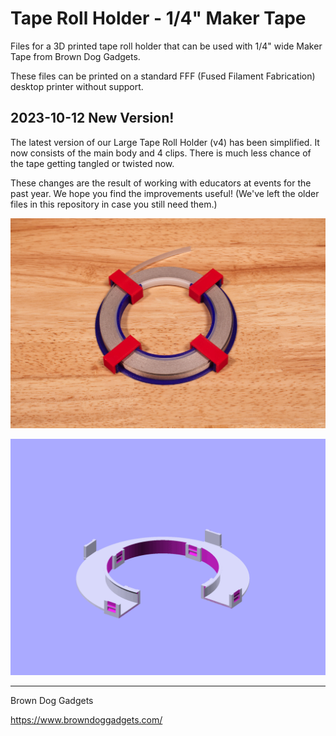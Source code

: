 # Tape Roll Holder - 1/4" Maker Tape

Files for a 3D printed tape roll holder that can be used with 1/4" wide Maker Tape from Brown Dog Gadgets.

These files can be printed on a standard FFF (Fused Filament Fabrication) desktop printer without support.

## 2023-10-12 New Version!

The latest version of our Large Tape Roll Holder (v4) has been simplified. It now consists of the main body and 4 clips. There is much less chance of the tape getting tangled or twisted now.

These changes are the result of working with educators at events for the past year. We hope you find the improvements useful! (We've left the older files in this repository in case you still need them.)

![](Images/Large-Tape-Holder-v4-9615.jpg)

![](Images/Large-Tape-Holder-v4-GIF.gif)

---

Brown Dog Gadgets

https://www.browndoggadgets.com/
